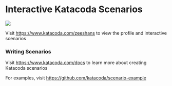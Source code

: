 # Interactive Katacoda Scenarios

[![](http://shields.katacoda.com/katacoda/zeeshans/count.svg)](https://www.katacoda.com/zeeshans "Get your profile on Katacoda.com")

Visit https://www.katacoda.com/zeeshans to view the profile and interactive scenarios

### Writing Scenarios
Visit https://www.katacoda.com/docs to learn more about creating Katacoda scenarios

For examples, visit https://github.com/katacoda/scenario-example
